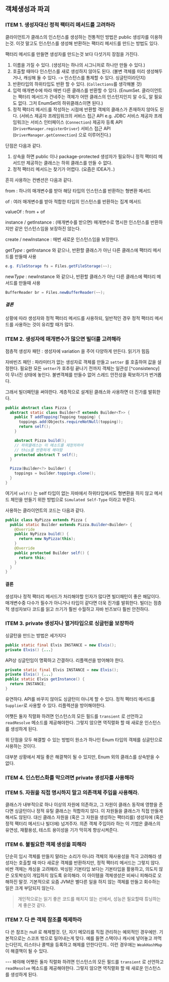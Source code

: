 ## 객체생성과 파괴

### ITEM 1. 생성자대신 정적 팩터리 메서드를 고려하라

클라이언트가 클래스의 인스턴스를 생성하는 전통적인 방법은 public 생성자를 이용하는것.
이것 말고도 인스턴스를 생성해 반환하는 팩터리 메서드를 만드는 방법도 있다.

팩터리 메서드를 만들면 생성자를 만드는것 보다 다섯가지 장점을 가진다.

1. 이름을 가질 수 있다. (생성자는 하나의 시그니처로 하나만 만들 수 있다.)
2. 호출할 때마다 인스턴스를 새로 생성하지 않아도 된다. (불변 객체를 미리 생성해두거나, 캐싱해 둘 수 있다. -> 인스턴스를 통제할 수 있다. 싱글턴이라던지)
3. 반환타입의 하위타입도 반환 할 수 있다. (`Collections`를 생각해볼 것)
4. 입력 매개변수에 따라 매번 다른 클래스를 반환할 수 있다. (EnumSet. 클라이언트는 팩터리 메서드가 건네주는 객체가 어떤 클래스의 인스턴지인지 알 수도, 알 필요도 없다. 그저 EnumSet의 하위클래스이면 된다.)
5. 정적 팩터리 메서드를 작성하는 시점에 반환할 객체의 클래스가 존재하지 않아도 된다. (서비스 제공자 프레임워크의 서비스 접근 API e.g. JDBC 서비스 제공자 프레임워크는 서비스 인터페이스 (`Connection`) 제공자 등록 API (`DriverManager.registerDriver`) 서비스 접근 API (`DriverManager.getConnection`) 으로 이루어진다.)

단점은 다음과 같다.

1. 상속을 하면 public 이나 package-protected 생성자가 필요하니 정적 팩터리 메서드만 제공하는 클래스는 하위 클래스를 만들 수 없다.
2. 정적 팩터리 메서드는 찾기가 어렵다. (요즘은 IDEA가..)

흔히 사용하는 컨벤션은 다음과 같다.

from : 하나의 매개변수를 받아 해당 타입의 인스턴스를 반환하는 형변환 메서드

of : 여러 매개변수를 받아 적합한 타입의 인스턴스를 반환하는 집계 메서드

valueOf : from + of

instance / getInstance : (매개변수를 받으면) 매개변수로 명시한 인스턴스를 반환하지만 같은 인스턴스임을 보장하진 않는다.

create / newInstance : 매번 새로운 인스턴스임을 보장한다.

get*Type* : getInstance 와 같으나, 반환할 클래스가 아닌 다른 클래스에 팩터리 메서드를 만들때 사용

```java
e.g. FileStorage fs = Files.getFileStorage(~~);
```

new*Type* : newInstance 와 같으나, 반환할 클래스가 아닌 다른 클래스에 펙터리 메서드를 만들때 사용

```java
BufferReader br = Files.newBufferReader(~~);
```

##### 결론
상황에 따라 생성자와 정적 팩터리 메서드를 사용하되, 일반적인 경우 정적 팩터리 메서드를 사용하는 것이 유리할 때가 많다.

### ITEM 2. 생성자에 매개변수가 많으면 빌더를 고려해라

점층적 생성자 패턴 :
  생성자에 variation 을 주어 다양하게 만든다.
  읽기가 힘듬

자바빈즈 패턴 :
  파라미터가 없는 생성자로 객체를 만들고 `setter` 를 호출하여 값을 설정한다.
  필요한 모든 `setter`가 호추링 끝나기 전까지 객체는 일관성 [^consistency] 이 무너진 상태에 놓인다.
  불변객체를 만들수 없어 스레드 안전성을 확보하기가 번거롭다.

그래서 빌더패턴을 써야한다.
계층적으로 설계된 클래스와 사용하면 더 진가를 발휘한다.

```java
public abstract class Pizza {
  abstract static class Builder<T extends Builder<T>> {
    public T addTopping(Topping topping) {
      toppings.add(Objects.requireNotNull(topping));
      return self();
    }

    abstract Pizza build();
    // 하위클래스는 이 메소드를 재정의하여
    // this를 반환하게 해야함
    protected abstract T self();
  }

  Pizza(Builder<?> builder) {
    toppings = builder.toppings.clone();
  }
}
```
여기서 `self()` 는 self 타입이 없는 자바에서 하위타입에서도 형변환을 하지 않고 메서드 체인을 만들기 위한 방법으로 `Simulated Self-Type` 이라고 부른다.

사용하는 클라이언트의 코드는 다음과 같다.

```java
public class NyPizza extends Pizza {
  public static Builder extends Pizza.Builder<Builder> {
    @Override
    public NyPizza build() {
      return new NyPizza(this);
    }
    @Override
    public protected Builder self() {
      return this;
    }
  }
}
```

#### 결론
생성자나 정적 팩터리 메서드가 처리해야할 인자가 많다면 빌더패턴이 좋은 해답이다.
매개변수중 다수가 필수가 아니거나 타입이 같다면 더욱 진가를 발휘한다.
빌더는 점층적 생성자보다 코드를 읽고 쓰기가 훨씬 수월하고 자바 빈즈보다 훨씬 안전하다.

### ITEM 3. private 생성자나 열거타입으로 싱글턴을 보장하라

싱글턴을 만드는 방법은 세가지다

```java
public static final Elvis INSTANCE = new Elvis();
private Elvis() {...}
```

API상 싱글턴임이 명확하고 간결하다. 리플렉션을 방어해야 한다.

```java
private static final Elvis INSTANCE = new Elvis();
private Elvis() {...}
public static Elvis getInstance() {
  return INSTANCE;
}
```

유연하다. API를 바꾸지 않아도 싱글턴이 아니게 할 수 있다. 정적 펙터리 메서드를 `Supplier`로 사용할 수 있다.
리플렉션을 방어해야한다.

어쨋든 둘자 직렬화 하려면 인스턴스의 모든 필드를 `transient` 로 선언하고 `readResolve` 메소드를 제공해야한다. 그렇지 않으면 역직렬화 할 때 새로운 인스턴스를 생성하게 된다.

위 단점을 모두 해결할 수 있는 방법이 원소가 하나인 Enum 타입의 객체를 싱글턴으로 사용하는 것이다.

대부분 상황에서 제일 좋은 해결책이 될 수 있지만, Enum 외의 클래스를 상속받을 수 없다.

### ITEM 4. 인스턴스화를 막으려면 private 생성자를 사용해라

### ITEM 5. 자원을 직접 명시하지 말고 의존객체 주입을 사용해라.

클래스가 내부적으로 하나 이상의 자원에 의존하고, 그 자원이 클래스 동작에 영향을 준다면 싱글턴이나 정적 유틸 클래스는 적합하지 않다.
이 자원들을 클래스가 직접 만들게 해서도 않된다.
대신 클래스 자원을 (혹은 그 자원을 생성하는 팩터리를) 생성자에 (혹은 정적 팩터리 메서드나 빌더에) 넘겨주자. 의존 객체 주입이라 하는 이 기법은 클래스의 유연성, 재활용성, 테스트 용이성을 기가 막히게 향상시켜준다.

### ITEM 6. 불필요한 객체 생성을 피해라

단순히 임시 객체를 만들지 말라는 소리가 아니라 객체의 재사용성을 적극 고려해라
생성자는 호출할 때 마다 새로운 객체를 반환하지만, 정적 팩터리 메서드는 그렇지 않다.
비싼 객체는 캐싱을 고려해라.
박싱된 기본타입 보다는 기본타입을 활용하고, 의도치 않은 오토박싱이 개입하지 않도록 유의해라.
이 아이템을 객체생성은 비싸니 피해라로 오해하진 말것. 기본적으로 요즘 JVM은 별다른 일을 하지 않는 객체를 만들고 회수하는 일은 크게 부담되지 않는다.
> 개인적으로는 읽기 좋은 코드를 해치지 않는 선에서, 성능은 필요할때 튜닝하는게 좋은것 같다.

### ITEM 7. 다 쓴 객체 참조를 해제하라

다 쓴 참조는 null 로 해제할것. 단, 자기 메모리를 직접 관리하는 예외적인 경우에만. 기본적으로는 스코프 밖으로 밀어내는게 맞다.
예를 들면 스택이나 캐시에 넣어놓고 까먹는다던지, 리스터나 콜백을 등록하고 해제를 안한다던지.. 이런 경우에는 `WeakHashMap` 이 해결책이 될 수 있다.


--- 봐야해
어쨋든 둘자 직렬화 하려면 인스턴스의 모든 필드를 `transient` 로 선언하고 `readResolve` 메소드를 제공해야한다. 그렇지 않으면 역직렬화 할 때 새로운 인스턴스를 생성하게 된다.
